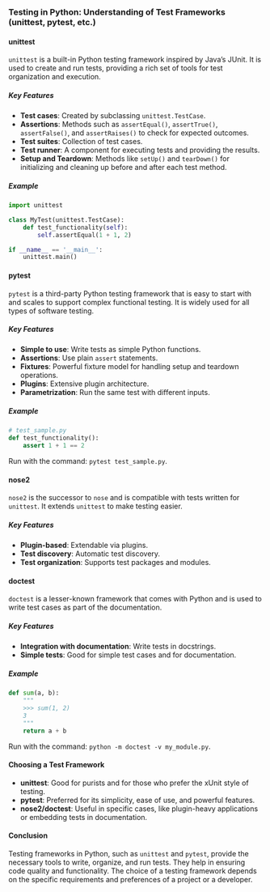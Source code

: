 ### Testing in Python: Understanding of Test Frameworks (unittest, pytest, etc.)

#### unittest

`unittest` is a built-in Python testing framework inspired by Java’s JUnit. It is used to create and run tests, providing a rich set of tools for test organization and execution.

##### Key Features

- **Test cases**: Created by subclassing `unittest.TestCase`.
- **Assertions**: Methods such as `assertEqual()`, `assertTrue()`, `assertFalse()`, and `assertRaises()` to check for expected outcomes.
- **Test suites**: Collection of test cases.
- **Test runner**: A component for executing tests and providing the results.
- **Setup and Teardown**: Methods like `setUp()` and `tearDown()` for initializing and cleaning up before and after each test method.

##### Example

```python
import unittest

class MyTest(unittest.TestCase):
    def test_functionality(self):
        self.assertEqual(1 + 1, 2)

if __name__ == '__main__':
    unittest.main()
```

#### pytest

`pytest` is a third-party Python testing framework that is easy to start with and scales to support complex functional testing. It is widely used for all types of software testing.

##### Key Features

- **Simple to use**: Write tests as simple Python functions.
- **Assertions**: Use plain `assert` statements.
- **Fixtures**: Powerful fixture model for handling setup and teardown operations.
- **Plugins**: Extensive plugin architecture.
- **Parametrization**: Run the same test with different inputs.

##### Example

```python
# test_sample.py
def test_functionality():
    assert 1 + 1 == 2
```

Run with the command: `pytest test_sample.py`.

#### nose2

`nose2` is the successor to `nose` and is compatible with tests written for `unittest`. It extends `unittest` to make testing easier.

##### Key Features

- **Plugin-based**: Extendable via plugins.
- **Test discovery**: Automatic test discovery.
- **Test organization**: Supports test packages and modules.

#### doctest

`doctest` is a lesser-known framework that comes with Python and is used to write test cases as part of the documentation.

##### Key Features

- **Integration with documentation**: Write tests in docstrings.
- **Simple tests**: Good for simple test cases and for documentation.

##### Example

```python
def sum(a, b):
    """
    >>> sum(1, 2)
    3
    """
    return a + b
```

Run with the command: `python -m doctest -v my_module.py`.

#### Choosing a Test Framework

- **unittest**: Good for purists and for those who prefer the xUnit style of testing.
- **pytest**: Preferred for its simplicity, ease of use, and powerful features.
- **nose2/doctest**: Useful in specific cases, like plugin-heavy applications or embedding tests in documentation.

#### Conclusion

Testing frameworks in Python, such as `unittest` and `pytest`, provide the necessary tools to write, organize, and run tests. They help in ensuring code quality and functionality. The choice of a testing framework depends on the specific requirements and preferences of a project or a developer.
